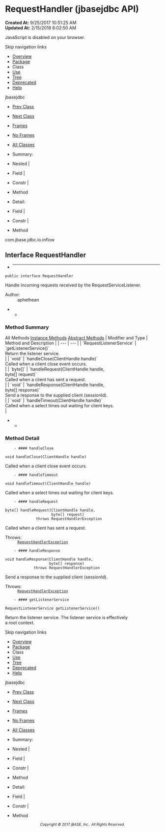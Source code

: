 # RequestHandler (jbasejdbc   API)

**Created At:** 9/25/2017 10:51:25 AM  
**Updated At:** 2/15/2018 8:02:50 AM  

<script type="text/javascript"><!--
    try {
        if (location.href.indexOf('is-external=true') == -1) {
            parent.document.title="RequestHandler (jbasejdbc   API)";
        }
    }
    catch(err) {
    }
//-->
var methods = {"i0":6,"i1":6,"i2":6,"i3":6,"i4":6};
var tabs = {65535:["t0","All Methods"],2:["t2","Instance Methods"],4:["t3","Abstract Methods"]};
var altColor = "altColor";
var rowColor = "rowColor";
var tableTab = "tableTab";
var activeTableTab = "activeTableTab";</script><noscript><div>JavaScript is disabled on your browser.</div></noscript><!-- ========= START OF TOP NAVBAR ======= -->
<!--   -->
Skip navigation links
<!--   -->
- [Overview](../../../../../overview-summary.html)
- [Package](/39238-inflow/com_jbase_jdbc_io_inflow_package-summary)
- Class
- [Use](/39239-class-use/com_jbase_jdbc_io_inflow_class-use_RequestHandler)
- [Tree](/39238-inflow/com_jbase_jdbc_io_inflow_package-tree)
- [Deprecated](../../../../../deprecated-list.html)
- [Help](../../../../../help-doc.html)


jbasejdbc <br>

- [Prev Class](/39238-inflow/com_jbase_jdbc_io_inflow_PendingChange "class in com.jbase.jdbc.io.inflow")
- [Next Class](/39238-inflow/com_jbase_jdbc_io_inflow_RequestHandlerException "class in com.jbase.jdbc.io.inflow")


- [Frames](../../../../../index.html?com/jbase/jdbc/io/inflow//39238-inflow/com_jbase_jdbc_io_inflow_RequestHandler)
- [No Frames](/39238-inflow/com_jbase_jdbc_io_inflow_RequestHandler)


- [All Classes](../../../../../allclasses-noframe.html)


<script type="text/javascript"><!--
  allClassesLink = document.getElementById("allclasses_navbar_top");
  if(window==top) {
    allClassesLink.style.display = "block";
  }
  else {
    allClassesLink.style.display = "none";
  }
  //--></script>

- Summary:
- Nested |
- Field |
- Constr |
- Method


- Detail:
- Field |
- Constr |
- Method
<!--   -->
<!-- ========= END OF TOP NAVBAR ========= --><!-- ======== START OF CLASS DATA ======== -->
com.jbase.jdbc.io.inflow

## Interface RequestHandler

- * * *


```
public interface RequestHandler
```

Handle incoming requests received by the RequestServiceListener.
<dl><dt><span class="simpleTagLabel">Author:</span></dt>
<dd>aphethean</dd></dl>

- <!-- ========== METHOD SUMMARY =========== -->
    - <!--   -->
### Method Summary


<caption><span id="t0" class="activeTableTab"><span>All Methods</span><span class="tabEnd"> </span></span><span id="t2" class="tableTab"><span><a href="javascript:show(2);">Instance Methods</a></span><span class="tabEnd"> </span></span><span id="t3" class="tableTab"><span><a href="javascript:show(4);">Abstract Methods</a></span><span class="tabEnd"> </span></span></caption>| Modifier and Type | Method and Description |
| --- | --- |
| `RequestListenerService` | `getListenerService()`<br>Return the listener service.<br> |
| `void` | `handleClose(ClientHandle handle)`<br>Called when a client close event occurs.<br> |
| `byte[]` | `handleRequest(ClientHandle handle,<br>             byte[] request)`<br>Called when a client has sent a request.<br> |
| `void` | `handleResponse(ClientHandle handle,<br>              byte[] response)`<br>Send a response to the supplied client (sessionId).<br> |
| `void` | `handleTimeout(ClientHandle handle)`<br>Called when a select times out waiting for client keys.<br> |

- <!-- ============ METHOD DETAIL ========== -->
    - <!--   -->
### Method Detail
<!--   -->
        - #### handleClose

```
void handleClose(ClientHandle handle)
```

Called when a client close event occurs.

<!--   -->
        - #### handleTimeout

```
void handleTimeout(ClientHandle handle)
```

Called when a select times out waiting for client keys.

<!--   -->
        - #### handleRequest

```
byte[] handleRequest(ClientHandle handle,
                     byte[] request)
              throws RequestHandlerException
```

Called when a client has sent a request.
<dl><dt><span class="throwsLabel">Throws:</span></dt>
<dd><code><a href="/39238-inflow/com_jbase_jdbc_io_inflow_RequestHandlerException" title="class in com.jbase.jdbc.io.inflow">RequestHandlerException</a></code></dd></dl>

<!--   -->
        - #### handleResponse

```
void handleResponse(ClientHandle handle,
                    byte[] response)
             throws RequestHandlerException
```

Send a response to the supplied client (sessionId).
<dl><dt><span class="throwsLabel">Throws:</span></dt>
<dd><code><a href="/39238-inflow/com_jbase_jdbc_io_inflow_RequestHandlerException" title="class in com.jbase.jdbc.io.inflow">RequestHandlerException</a></code></dd></dl>

<!--   -->
        - #### getListenerService

```
RequestListenerService getListenerService()
```

Return the listener service.  The listener service is effectively<br> a root context.
<!-- ========= END OF CLASS DATA ========= --><!-- ======= START OF BOTTOM NAVBAR ====== -->
<!--   -->
Skip navigation links
<!--   -->
- [Overview](../../../../../overview-summary.html)
- [Package](/39238-inflow/com_jbase_jdbc_io_inflow_package-summary)
- Class
- [Use](/39239-class-use/com_jbase_jdbc_io_inflow_class-use_RequestHandler)
- [Tree](/39238-inflow/com_jbase_jdbc_io_inflow_package-tree)
- [Deprecated](../../../../../deprecated-list.html)
- [Help](../../../../../help-doc.html)


jbasejdbc <br>

- [Prev Class](/39238-inflow/com_jbase_jdbc_io_inflow_PendingChange "class in com.jbase.jdbc.io.inflow")
- [Next Class](/39238-inflow/com_jbase_jdbc_io_inflow_RequestHandlerException "class in com.jbase.jdbc.io.inflow")


- [Frames](../../../../../index.html?com/jbase/jdbc/io/inflow//39238-inflow/com_jbase_jdbc_io_inflow_RequestHandler)
- [No Frames](/39238-inflow/com_jbase_jdbc_io_inflow_RequestHandler)


- [All Classes](../../../../../allclasses-noframe.html)


<script type="text/javascript"><!--
  allClassesLink = document.getElementById("allclasses_navbar_bottom");
  if(window==top) {
    allClassesLink.style.display = "block";
  }
  else {
    allClassesLink.style.display = "none";
  }
  //--></script>

- Summary:
- Nested |
- Field |
- Constr |
- Method


- Detail:
- Field |
- Constr |
- Method
<!--   -->
<!-- ======== END OF BOTTOM NAVBAR ======= -->
<small>			<center>			<i>Copyright © 2017 jBASE, Inc.. All Rights Reserved.</i>		</center></small>
